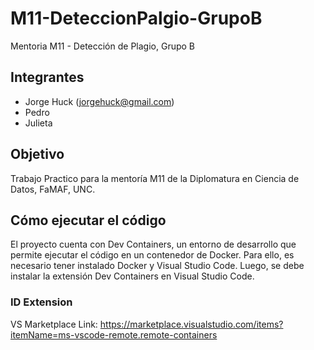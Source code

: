 # M11-DeteccionPalgio-GrupoB
Mentoria M11 - Detección de Plagio, Grupo B

## Integrantes

- Jorge Huck (jorgehuck@gmail.com)
- Pedro
- Julieta

## Objetivo

Trabajo Practico para la mentoría M11 de la Diplomatura en Ciencia de Datos, FaMAF, UNC.

## Cómo ejecutar el código

El proyecto cuenta con Dev Containers, un entorno de desarrollo que permite ejecutar el código en un contenedor de Docker. Para ello, es necesario tener instalado Docker y Visual Studio Code. Luego, se debe instalar la extensión Dev Containers en Visual Studio Code.

### ID Extension

VS Marketplace Link: https://marketplace.visualstudio.com/items?itemName=ms-vscode-remote.remote-containers
